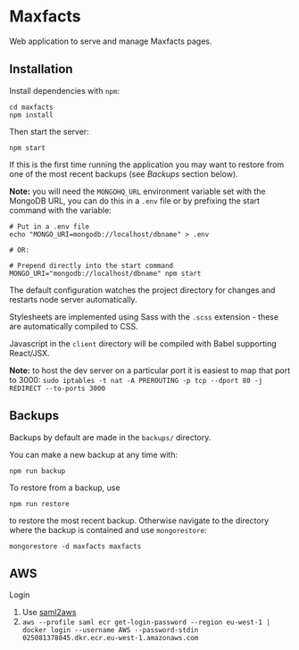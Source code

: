 Maxfacts
========

Web application to serve and manage Maxfacts pages.

Installation
------------

Install dependencies with `npm`:

	cd maxfacts
	npm install

Then start the server:

	npm start

If this is the first time running the application you may want to restore from one of the most recent backups (see *Backups* section below).

**Note:** you will need the `MONGOHQ_URL` environment variable set with the MongoDB URL, you can do this in a `.env` file or by prefixing the start command with the variable:

	# Put in a .env file
	echo "MONGO_URI=mongodb://localhost/dbname" > .env

	# OR:

	# Prepend directly into the start command
	MONGO_URI="mongodb://localhost/dbname" npm start

The default configuration watches the project directory for changes and restarts node server automatically.

Stylesheets are implemented using Sass with the `.scss` extension - these are automatically compiled to CSS.

Javascript in the `client` directory will be compiled with Babel supporting React/JSX.

**Note:** to host the dev server on a particular port it is easiest to map that port to 3000: `sudo iptables -t nat -A PREROUTING -p tcp --dport 80 -j REDIRECT --to-ports 3000`

Backups
-------

Backups by default are made in the `backups/` directory.

You can make a new backup at any time with:

    npm run backup

To restore from a backup, use

	npm run restore

to restore the most recent backup. Otherwise navigate to the directory where the backup is contained and use `mongorestore`:

    mongorestore -d maxfacts maxfacts

AWS
---

Login

1. Use [saml2aws](https://wiki.york.ac.uk/display/CLOUD/2.+Command+Line+Access)
2. `aws --profile saml ecr get-login-password --region eu-west-1 | docker login --username AWS --password-stdin 025081378045.dkr.ecr.eu-west-1.amazonaws.com`
